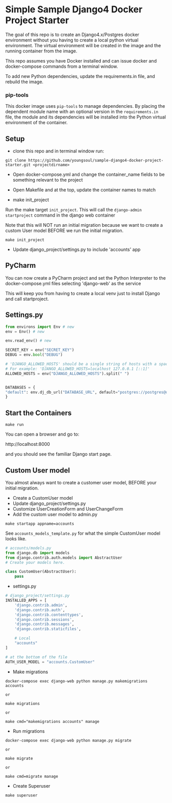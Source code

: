 # Simple Sample Django4 Docker Project Starter

The goal of this repo is to create an Django4.x/Postgres docker environment without you having to create a local python virtual environment.  The virtual environment will be created in the image and the running container from the image.  

This repo assumes you have Docker installed and can issue docker and docker-compose commands from a terminal window.

To add new Python dependencies, update the requirements.in file, and rebuild the image.

### pip-tools
This docker image uses `pip-tools` to manage dependencies.  By placing the dependent module name with an optional version in the `requirements.in` file, the module and its dependencies will be installed into the Python virtual environment of the container.


## Setup


* clone this repo and in terminal window run:

```shell
git clone https://github.com/youngsoul/sample-django4-docker-project-starter.git <projectdirname>
```

* Open docker-compose.yml and change the container_name fields to be something relevant to the project

* Open Makefile and at the top, update the container names to match

* make init_project

Run the make target `init_project`.
This will call the `django-admin startproject` command in the django web container

Note that this will NOT run an initial migration because we want to create a custom User model BEFORE we run the initial migration.

```shell
make init_project
```

* Update django_project/settings.py to include 'accounts' app

## PyCharm

You can now create a PyCharm project and set the Python Interpreter to the docker-compose.yml files selecting 'django-web' as the service

This will keep you from having to create a local venv just to install Django and call startproject.

## Settings.py

```python
from environs import Env # new
env = Env() # new

env.read_env() # new

SECRET_KEY = env("SECRET_KEY")
DEBUG = env.bool("DEBUG")

# 'DJANGO_ALLOWED_HOSTS' should be a single string of hosts with a space between each.
# For example: 'DJANGO_ALLOWED_HOSTS=localhost 127.0.0.1 [::1]'
ALLOWED_HOSTS = env("DJANGO_ALLOWED_HOSTS").split(" ")


DATABASES = {
"default": env.dj_db_url("DATABASE_URL", default="postgres://postgres@django-db-service/djangodb")
}
```



## Start the Containers

```shell
make run
```

You can open a browser and go to:

http://localhost:8000

and you should see the familiar Django start page.


## Custom User model

You almost always want to create a customer user model, BEFORE your initial migration.

* Create a CustomUser model
* Update django_project/settings.py
* Customize UserCreationForm and UserChangeForm
* Add the custom user model to admin.py

```shell
make startapp appname=accounts
```

See `accounts_models_template.py` for what the simple CustomUser model looks like.

```python
# accounts/models.py
from django.db import models
from django.contrib.auth.models import AbstractUser
# Create your models here.

class CustomUser(AbstractUser):
    pass
```

* settings.py

```python
# django_project/settings.py
INSTALLED_APPS = [
    'django.contrib.admin',
    'django.contrib.auth',
    'django.contrib.contenttypes',
    'django.contrib.sessions',
    'django.contrib.messages',
    'django.contrib.staticfiles',

    # Local
    "accounts"
]

# at the bottom of the file
AUTH_USER_MODEL = "accounts.CustomUser"
```

* Make migrations

```shell
docker-compose exec django-web python manage.py makemigrations accounts

or

make migrations

or

make cmd="makemigrations accounts" manage

```

* Run migrations

```shell
docker-compose exec django-web python manage.py migrate

or

make migrate

or

make cmd=migrate manage

```

* Create Superuser

```shell
make superuser
```

